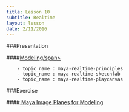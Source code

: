 ```yaml
---
title: Lesson 10
subtitle: Realtime
layout: lesson
date: 2/11/2016
---
```


###Presentation

####<a href="/3d-digital-art-and-design--oer/presentations/modeling.html"><span class="exercise-title">Modeling/span></a>

        - topic_name : maya-realtime-principles
        - topic_name : maya-realtime-sketchfab
        - topic_name : maya-realtime-playcanvas

###Exercise

####<a href="/3d-digital-art-and-design--oer/exercises/maya-image-planes-for-modeling/maya-image-planes-for-modeling.html"><span class="exercise-title"> Maya Image Planes for Modeling</span></a>